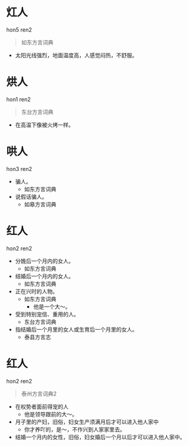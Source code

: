 # 灴人
hon5 ren2
> 如东方言词典
- 太阳光线强烈，地面温度高，人感觉闷热，不舒服。

# 烘人
hon1 ren2
> 东台方言词典
- 在高温下像被火烤一样。

# 哄人
hon3 ren2
+ 骗人。
  * 如东方言词典
+ 说假话骗人。
  * 如皋方言词典

# 红人
hon2 ren2
+ 分娩后一个月内的女人。
  * 如东方言词典
+ 结婚后一个月内的女人。
  * 如东方言词典
+ 正在兴时的人物。
  * 如东方言词典
    - 他是一个大～。
+ 受到特别宠信、重用的人。
  * 东台方言词典
+ 指结婚后一个月里的女人或生育后一个月里的女人。
  * 泰县方言志


# 红人
hon2 ren2
> 泰州方言词典2
- 在权势者面前得宠的人
  - 他是领导跟前的大～。
- 月子里的产妇，旧俗，妇女生产须满月后才可以进入他人家中
  - 你才养吖的，是～，不作兴到人家家里去。
- 结婚一个月内的女性，旧俗，妇女婚后一个月以后才可以进入他人家中。